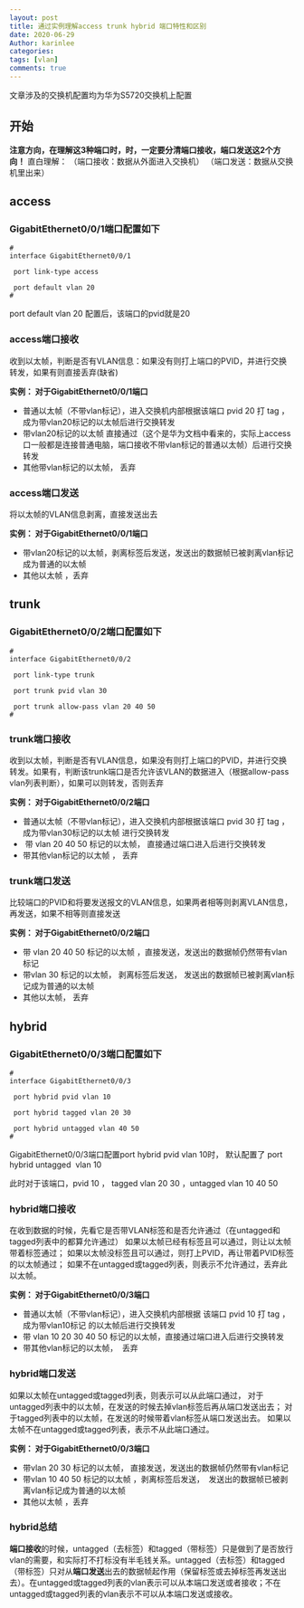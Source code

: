```yaml
---
layout: post
title: 通过实例理解access trunk hybrid 端口特性和区别
date: 2020-06-29
Author: karinlee
categories: 
tags: [vlan]
comments: true
---
```




文章涉及的交换机配置均为华为S5720交换机上配置

## 开始

**注意方向，在理解这3种端口时，时，一定要分清端口接收，端口发送这2个方向！**
直白理解：
（端口接收：数据从外面进入交换机）
（端口发送：数据从交换机里出来）

## access
### GigabitEthernet0/0/1端口配置如下   

```
#
interface GigabitEthernet0/0/1

 port link-type access

 port default vlan 20
#
```
port default vlan 20 配置后，该端口的pvid就是20 
### access端口接收

收到以太帧，判断是否有VLAN信息：如果没有则打上端口的PVID，并进行交换转发，如果有则直接丢弃(缺省)

**实例：
对于GigabitEthernet0/0/1端口**

- 普通以太帧（不带vlan标记），进入交换机内部根据该端口 pvid 20 打 tag ，成为带vlan20标记的以太帧后进行交换转发
- 带vlan20标记的以太帧 直接通过（这个是华为文档中看来的，实际上access口一般都是连接普通电脑，端口接收不带vlan标记的普通以太帧）后进行交换转发
- 其他带vlan标记的以太帧， 丢弃



### access端口发送

将以太帧的VLAN信息剥离，直接发送出去

**实例：
对于GigabitEthernet0/0/1端口**

- 带vlan20标记的以太帧，剥离标签后发送，发送出的数据帧已被剥离vlan标记成为普通的以太帧
- 其他以太帧 ，丢弃

## trunk
### GigabitEthernet0/0/2端口配置如下 

```
#
interface GigabitEthernet0/0/2

 port link-type trunk

 port trunk pvid vlan 30

 port trunk allow-pass vlan 20 40 50
#
```
### trunk端口接收

收到以太帧，判断是否有VLAN信息，如果没有则打上端口的PVID，并进行交换转发。如果有，判断该trunk端口是否允许该VLAN的数据进入（根据allow-pass vlan列表判断），如果可以则转发，否则丢弃

**实例：
对于GigabitEthernet0/0/2端口**

- 普通以太帧（不带vlan标记），进入交换机内部根据该端口 pvid 30 打 tag ，成为带vlan30标记的以太帧 进行交换转发
-  带 vlan  20  40 50 标记的以太帧， 直接通过端口进入后进行交换转发
- 带其他vlan标记的以太帧 ， 丢弃
### trunk端口发送

比较端口的PVID和将要发送报文的VLAN信息，如果两者相等则剥离VLAN信息，再发送，如果不相等则直接发送

**实例：
对于GigabitEthernet0/0/2端口**

- 带 vlan  20  40 50 标记的以太帧 ，直接发送，发送出的数据帧仍然带有vlan标记 
 - 带vlan 30 标记的以太帧， 剥离标签后发送， 发送出的数据帧已被剥离vlan标记成为普通的以太帧
-  其他以太帧， 丢弃



## hybrid
### GigabitEthernet0/0/3端口配置如下         

```
#
interface GigabitEthernet0/0/3

 port hybrid pvid vlan 10

 port hybrid tagged vlan 20 30

 port hybrid untagged vlan 40 50
#
```

GigabitEthernet0/0/3端口配置port hybrid pvid vlan 10时， 默认配置了 port hybrid untagged  vlan 10

此时对于该端口，pvid 10  ， tagged vlan 20 30  ，untagged vlan 10  40 50 




### hybrid端口接收
 在收到数据的时候，先看它是否带VLAN标签和是否允许通过（在untagged和tagged列表中的都算允许通过）
 如果以太帧已经有标签且可以通过，则让以太帧带着标签通过；
 如果以太帧没标签且可以通过，则打上PVID，再让带着PVID标签的以太帧通过；
 如果不在untagged或tagged列表，则表示不允许通过，丢弃此以太帧。


**实例：
对于GigabitEthernet0/0/3端口**

- 普通以太帧（不带vlan标记），进入交换机内部根据 该端口 pvid 10 打 tag ，成为带vlan10标记 的以太帧后进行交换转发
- 带 vlan 10 20 30 40 50 标记的以太帧，直接通过端口进入后进行交换转发
- 带其他vlan标记的以太帧，  丢弃

### hybrid端口发送
 如果以太帧在untagged或tagged列表，则表示可以从此端口通过，
 对于untagged列表中的以太帧，在发送的时候去掉vlan标签后再从端口发送出去；
 对于tagged列表中的以太帧，在发送的时候带着vlan标签从端口发送出去。
 如果以太帧不在untagged或tagged列表，表示不从此端口通过。

**实例：
对于GigabitEthernet0/0/3端口**

- 带vlan 20 30 标记的以太帧， 直接发送，发送出的数据帧仍然带有vlan标记 
- 带vlan 10 40 50 标记的以太帧 ，剥离标签后发送，  发送出的数据帧已被剥离vlan标记成为普通的以太帧
- 其他以太帧 ，丢弃


### hybrid总结
**端口接收**的时候，untagged（去标签）和tagged（带标签）只是做到了是否放行vlan的需要，和实际打不打标没有半毛钱关系。untagged（去标签）和tagged（带标签）只对从**端口发送**出去的数据帧起作用（保留标签或去掉标签再发送出去）。在untagged或tagged列表的vlan表示可以从本端口发送或者接收；不在untagged或tagged列表的vlan表示不可以从本端口发送或接收。